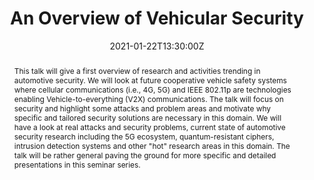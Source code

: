 ---
date: "2021-01-22T13:30:00Z"
tags:
- csstalk
title: An Overview of Vehicular Security
authors:  [Tomas Olovsson]

event: Zoom
event_url: https://chalmers.zoom.us/j/65786317139?pwd=U1FlMks3THpNNG1WaFRJNkJxQXdBQT09

abstract: "This talk will give a first overview of research and activities trending in automotive security. We will look at future cooperative vehicle safety systems where cellular communications (i.e., 4G, 5G) and IEEE 802.11p are technologies enabling Vehicle-to-everything (V2X) communications. The talk will focus on security and highlight some attacks and problem areas and motivate why specific and tailored security solutions are necessary in this domain.

We will have a look at real attacks and security problems, current state of automotive security research including the 5G ecosystem, quantum-resistant ciphers, intrusion detection systems and other  \"hot\" research areas in this domain. The talk will be rather general paving the ground for more specific and detailed presentations in this seminar series.
"
---